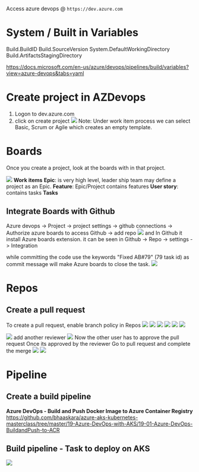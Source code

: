Access azure devops @ `https://dev.azure.com`

# System / Built in Variables

Build.BuildID
Build.SourceVersion
System.DefaultWorkingDirectory
Build.ArtifactsStagingDirectory

https://docs.microsoft.com/en-us/azure/devops/pipelines/build/variables?view=azure-devops&tabs=yaml

# Create project in AZDevops
1. Logon to dev.azure.com
2. click on create project
![](Pasted%20image%2020220525203859.png)
Note: Under work item process we can select Basic, Scrum or Agile which creates an empty template.

# Boards
Once you create a project, look at the boards with in that project.

![](Pasted%20image%2020220525204544.png)
**Work items**
**Epic**: is very high level, leader ship team may define a project as an Epic.
**Feature**: Epic/Project contains features
**User story**: contains tasks
**Tasks**

## Integrate Boards with Github
Azure devops -> Project -> project settings -> github connections -> Authorize azure boards to access Github -> add repo
![](Pasted%20image%2020220719160558.png)
and In Github it install Azure boards extension.
it can be seen in Github -> Repo -> settings -> Integration

while committing the code use the keywords "Fixed AB#79" (79 task id) as commit message will make Azure boards to close the task.
![](Pasted%20image%2020220719161206.png)


# Repos
## Create a pull request
To create a pull request, enable branch policy in Repos
![](Pasted%20image%2020220718230734.png)
![](Pasted%20image%2020220718230816.png)
![](Pasted%20image%2020220718230847.png)
![](Pasted%20image%2020220718231033.png)
![](Pasted%20image%2020220718231106.png)
![](Pasted%20image%2020220718231145.png)

![](Pasted%20image%2020220718231221.png)
add another reviewer
![](Pasted%20image%2020220718231321.png)
Now the other user has to approve the pull request
Once its approved by the reviewer
Go to pull request and complete the merge
![](Pasted%20image%2020220718231505.png)
![](Pasted%20image%2020220718231523.png)

# Pipeline
## Create a build pipeline
**Azure DevOps - Build and Push Docker Image to Azure Container Registry**
https://github.com/bhaaskara/azure-aks-kubernetes-masterclass/tree/master/19-Azure-DevOps-with-AKS/19-01-Azure-DevOps-BuildandPush-to-ACR

## Build pipeline - Task to deploy on AKS
![](Pasted%20image%2020220722210150.png)
